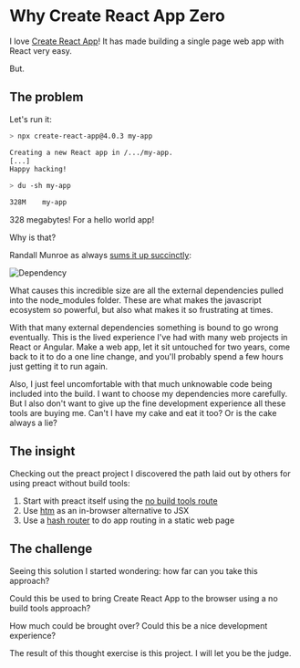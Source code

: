 # Why Create React App Zero

I love [Create React App](https://create-react-app.dev/)! It has made building a single page web app with React very easy.

But.

## The problem

Let's run it:

```sh
> npx create-react-app@4.0.3 my-app

Creating a new React app in /.../my-app.
[...]
Happy hacking!

> du -sh my-app

328M    my-app
```

328 megabytes! For a hello world app!

Why is that?

Randall Munroe as always [sums it up succinctly](https://xkcd.com/2347/):

![Dependency](https://imgs.xkcd.com/comics/dependency.png)

What causes this incredible size are all the external dependencies pulled into the node_modules folder. These are what makes the javascript ecosystem so powerful, but also what makes it so frustrating at times.

With that many external dependencies something is bound to go wrong eventually. This is the lived experience I've had with many web projects in React or Angular. Make a web app, let it sit untouched for two years, come back to it to do a one line change, and you'll probably spend a few hours just getting it to run again.

Also, I just feel uncomfortable with that much unknowable code being included into the build. I want to choose my dependencies more carefully. But I also don't want to give up the fine development experience all these tools are buying me. Can't I have my cake and eat it too? Or is the cake always a lie?

## The insight

Checking out the preact project I discovered the path laid out by others for using preact without build tools:

1. Start with preact itself using the [no build tools route](https://preactjs.com/guide/v10/getting-started/#no-build-tools-route)
2. Use [htm](https://github.com/developit/htm) as an in-browser alternative to JSX
3. Use a [hash router](https://jsfiddle.net/developit/gLyL6rbn/) to do app routing in a static web page

## The challenge

Seeing this solution I started wondering: how far can you take this approach?

Could this be used to bring Create React App to the browser using a no build tools approach?

How much could be brought over? Could this be a nice development experience?

The result of this thought exercise is this project. I will let you be the judge.
